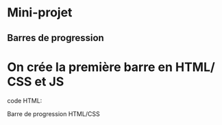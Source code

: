 # Mini-projet

## Barres de progression
  
# On crée la première barre en HTML/ CSS et JS
code HTML:
       <div id="barre_progress_HTML">
            <p class="baba">Barre de progression HTML/CSS</p>
            <div class="Progress_html">
                <div class="html_bar"></div>
            </div>
       </div>

